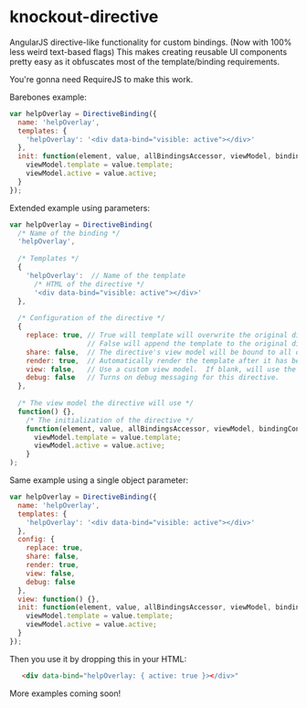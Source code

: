 knockout-directive
==================

AngularJS directive-like functionality for custom bindings.  (Now with 100% less weird text-based flags)  This makes creating reusable UI components pretty easy as it obfuscates most of the template/binding requirements.

You're gonna need RequireJS to make this work.

Barebones example:

```JavaScript
var helpOverlay = DirectiveBinding({
  name: 'helpOverlay',
  templates: {
    'helpOverlay': '<div data-bind="visible: active"></div>'
  },
  init: function(element, value, allBindingsAccessor, viewModel, bindingContext) {
    viewModel.template = value.template;
    viewModel.active = value.active;
  }
});
```

Extended example using parameters:


```JavaScript
var helpOverlay = DirectiveBinding(
  /* Name of the binding */
  'helpOverlay', 
  
  /* Templates */
  {
    'helpOverlay':  // Name of the template
      /* HTML of the directive */
      '<div data-bind="visible: active"></div>'
  },
		
  /* Configuration of the directive */
  {
    replace: true, // True will template will overwrite the original directive DOM element.
                   // False will append the template to the original directive DOM element,
    share: false,  // The directive's view model will be bound to all descendants.  False by default.
    render: true,  // Automatically render the template after it has been initialized.  True by default.
    view: false,   // Use a custom view model.  If blank, will use the view passed into the binding.
    debug: false   // Turns on debug messaging for this directive.
  },
		
  /* The view model the directive will use */
  function() {},
    /* The initialization of the directive */
    function(element, value, allBindingsAccessor, viewModel, bindingContext) {
      viewModel.template = value.template;
      viewModel.active = value.active;
    }
);
```

Same example using a single object parameter:

```JavaScript
var helpOverlay = DirectiveBinding({
  name: 'helpOverlay',
  templates: {
    'helpOverlay': '<div data-bind="visible: active"></div>'
  },
  config: {
    replace: true,
    share: false,
    render: true,
    view: false,
    debug: false
  },
  view: function() {},
  init: function(element, value, allBindingsAccessor, viewModel, bindingContext) {
    viewModel.template = value.template;
    viewModel.active = value.active;
  }
});
```

Then you use it by dropping this in your HTML:

```HTML
   <div data-bind="helpOverlay: { active: true }></div>"
```

More examples coming soon!
